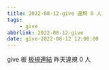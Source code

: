 ```yaml
---
title: 2022-08-12-give 違規 0 人
tags:
    - give
abbrlink: 2022-08-12-give
date: give-2022-08-12 12:00:00
---
```

give 板 [板規連結](https://www.ptt.cc/bbs/give/M.1612495900.A.C32.html)
昨天違規 0 人
